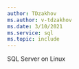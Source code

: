 ```yaml
---
author: TDzakhov
ms.author: v-tdzakhov
ms.date: 3/10/2021
ms.service: sql
ms.topic: include
---
```


SQL Server on Linux